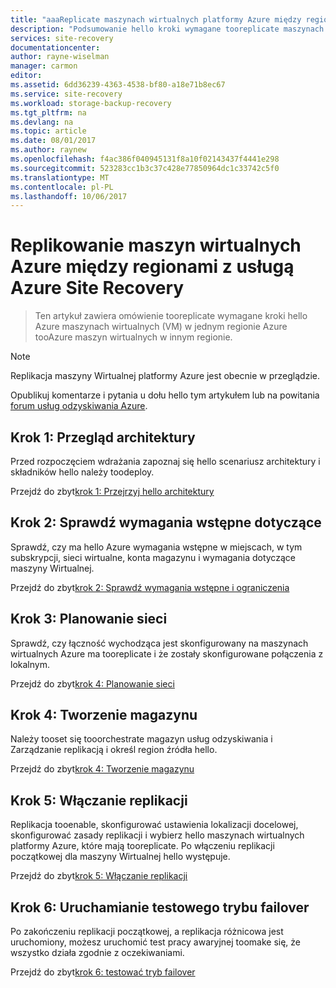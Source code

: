 ```yaml
---
title: "aaaReplicate maszynach wirtualnych platformy Azure między regiony platformy Azure | Dokumentacja firmy Microsoft"
description: "Podsumowanie hello kroki wymagane tooreplicate maszynach wirtualnych platformy Azure między regiony platformy Azure z usługą Azure Site Recovery hello w hello portalu Azure"
services: site-recovery
documentationcenter: 
author: rayne-wiselman
manager: carmon
editor: 
ms.assetid: 6dd36239-4363-4538-bf80-a18e71b8ec67
ms.service: site-recovery
ms.workload: storage-backup-recovery
ms.tgt_pltfrm: na
ms.devlang: na
ms.topic: article
ms.date: 08/01/2017
ms.author: raynew
ms.openlocfilehash: f4ac386f040945131f8a10f02143437f4441e298
ms.sourcegitcommit: 523283cc1b3c37c428e77850964dc1c33742c5f0
ms.translationtype: MT
ms.contentlocale: pl-PL
ms.lasthandoff: 10/06/2017
---
```

# <a name="replicate-azure-vms-between-regions-with-azure-site-recovery"></a>Replikowanie maszyn wirtualnych Azure między regionami z usługą Azure Site Recovery

>Ten artykuł zawiera omówienie tooreplicate wymagane kroki hello Azure maszynach wirtualnych (VM) w jednym regionie Azure tooAzure maszyn wirtualnych w innym regionie. 

>[!NOTE]
>
> Replikacja maszyny Wirtualnej platformy Azure jest obecnie w przeglądzie.

Opublikuj komentarze i pytania u dołu hello tym artykułem lub na powitania [forum usług odzyskiwania Azure](https://social.msdn.microsoft.com/forums/azure/home?forum=hypervrecovmgr).

## <a name="step-1-review-architecture"></a>Krok 1: Przegląd architektury

Przed rozpoczęciem wdrażania zapoznaj się hello scenariusz architektury i składników hello należy toodeploy.

Przejdź do zbyt[krok 1: Przejrzyj hello architektury](azure-to-azure-walkthrough-architecture.md)


## <a name="step-2-review-prerequisites"></a>Krok 2: Sprawdź wymagania wstępne dotyczące

Sprawdź, czy ma hello Azure wymagania wstępne w miejscach, w tym subskrypcji, sieci wirtualne, konta magazynu i wymagania dotyczące maszyny Wirtualnej.

Przejdź do zbyt[krok 2: Sprawdź wymagania wstępne i ograniczenia](azure-to-azure-walkthrough-prerequisites.md)


## <a name="step-3-plan-networking"></a>Krok 3: Planowanie sieci

Sprawdź, czy łączność wychodząca jest skonfigurowany na maszynach wirtualnych Azure ma tooreplicate i że zostały skonfigurowane połączenia z lokalnym.

Przejdź do zbyt[krok 4: Planowanie sieci](azure-to-azure-walkthrough-network.md)



## <a name="step-4-create-a-vault"></a>Krok 4: Tworzenie magazynu 

Należy tooset się tooorchestrate magazyn usług odzyskiwania i Zarządzanie replikacją i określ region źródła hello.

Przejdź do zbyt[krok 4: Tworzenie magazynu](azure-to-azure-walkthrough-vault.md)


## <a name="step-5-enable-replication"></a>Krok 5: Włączanie replikacji


Replikacja tooenable, skonfigurować ustawienia lokalizacji docelowej, skonfigurować zasady replikacji i wybierz hello maszynach wirtualnych platformy Azure, które mają tooreplicate. Po włączeniu replikacji początkowej dla maszyny Wirtualnej hello występuje.

Przejdź do zbyt[krok 5: Włączanie replikacji](azure-to-azure-walkthrough-enable-replication.md)


## <a name="step-6-run-a-test-failover"></a>Krok 6: Uruchamianie testowego trybu failover

Po zakończeniu replikacji początkowej, a replikacja różnicowa jest uruchomiony, możesz uruchomić test pracy awaryjnej toomake się, że wszystko działa zgodnie z oczekiwaniami.

Przejdź do zbyt[krok 6: testować tryb failover](azure-to-azure-walkthrough-test-failover.md)


